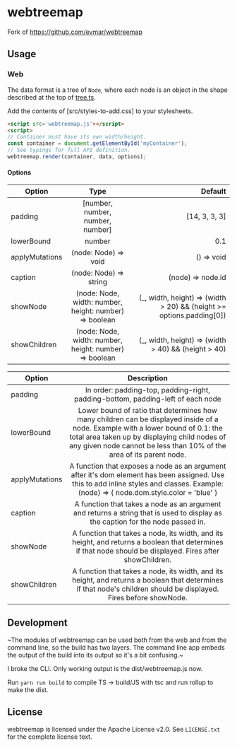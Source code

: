 # webtreemap

Fork of https://github.com/evmar/webtreemap

## Usage

### Web

The data format is a tree of `Node`, where each node is an object in the shape
described at the top of [tree.ts].

[tree.ts]: https://github.com/evmar/webtreemap/blob/master/src/tree.ts


Add the contents of [src/styles-to-add.css] to your stylesheets.

```html
<script src='webtreemap.js'></script>
<script>
// Container must have its own width/height.
const container = document.getElementById('myContainer');
// See typings for full API definition.
webtreemap.render(container, data, options);
```

#### Options
| Option | Type | Default |
| ------------- |:-------------:| -----:|
| padding | [number, number, number, number] | [14, 3, 3, 3] |
| lowerBound | number |  0.1 |
| applyMutations | (node: Node) => void | () => void |
| caption | (node: Node) => string | (node) => node.id || '') |
| showNode | (node: Node, width: number, height: number) => boolean | (_, width, height) => (width > 20) && (height >= options.padding[0]) |
| showChildren | (node: Node, width: number, height: number) => boolean  |  (_, width, height) => (width > 40) && (height > 40) |


| Option | Description |
| ------------- |:-------------:|
| padding | In order: padding-top, padding-right, padding-bottom, padding-left of each node
| lowerBound | Lower bound of ratio that determines how many children can be displayed inside of a node. Example with a lower bound of 0.1: the total area taken up by displaying child nodes of any given node cannot be less than 10% of the area of its parent node.
| applyMutations | A function that exposes a node as an argument after it's dom element has been assigned. Use this to add inline styles and classes. Example: (node) => { node.dom.style.color = 'blue' }
| caption | A function that takes a node as an argument and returns a string that is used to display as the caption for the node passed in.
| showNode | A function that takes a node, its width, and its height, and returns a boolean that determines if that node should be displayed. Fires after showChildren.
| showChildren | A function that takes a node, its width, and its height, and returns a boolean that determines if that node's children should be displayed. Fires before showNode.


## Development

~The modules of webtreemap can be used both from the web and from the command
line, so the build has two layers. The command line app embeds the output
of the build into its output so it's a bit confusing.~

I broke the CLI. Only working output is the dist/webtreemap.js now.

Run `yarn run build` to compile TS -> build/JS with tsc and run rollup to make the dist.



## License

webtreemap is licensed under the Apache License v2.0. See `LICENSE.txt` for the
complete license text.
